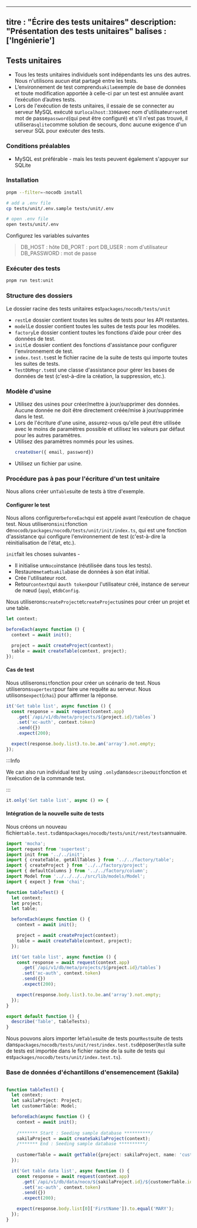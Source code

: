 ***

titre : "Écrire des tests unitaires"
description: "Présentation des tests unitaires"
balises : \['Ingénierie']
-------------------------

## Tests unitaires

* Tous les tests unitaires individuels sont indépendants les uns des autres. Nous n'utilisons aucun état partagé entre les tests.
* L’environnement de test comprend`sakila`exemple de base de données et toute modification apportée à celle-ci par un test est annulée avant l’exécution d’autres tests.
* Lors de l'exécution de tests unitaires, il essaie de se connecter au serveur MySQL exécuté sur`localhost:3306`avec nom d'utilisateur`root`et mot de passe`password`(qui peut être configuré) et s'il n'est pas trouvé, il utilisera`sqlite`comme solution de secours, donc aucune exigence d'un serveur SQL pour exécuter des tests.

### Conditions préalables

* MySQL est préférable - mais les tests peuvent également s'appuyer sur SQLite

### Installation

```bash
pnpm --filter=-nocodb install

# add a .env file
cp tests/unit/.env.sample tests/unit/.env

# open .env file
open tests/unit/.env
```

Configurez les variables suivantes

> DB\_HOST : hôte
> DB\_PORT : port
> DB\_USER : nom d'utilisateur
> DB\_PASSWORD : mot de passe

### Exécuter des tests

```bash
pnpm run test:unit
```

### Structure des dossiers

Le dossier racine des tests unitaires est`packages/nocodb/tests/unit`

* `rest`Le dossier contient toutes les suites de tests pour les API restantes.
* `model`Le dossier contient toutes les suites de tests pour les modèles.
* `factory`Le dossier contient toutes les fonctions d’aide pour créer des données de test.
* `init`Le dossier contient des fonctions d'assistance pour configurer l'environnement de test.
* `index.test.ts`est le fichier racine de la suite de tests qui importe toutes les suites de tests.
* `TestDbMngr.ts`est une classe d'assistance pour gérer les bases de données de test (c'est-à-dire la création, la suppression, etc.).

### Modèle d'usine

* Utilisez des usines pour créer/mettre à jour/supprimer des données. Aucune donnée ne doit être directement créée/mise à jour/supprimée dans le test.
* Lors de l'écriture d'une usine, assurez-vous qu'elle peut être utilisée avec le moins de paramètres possible et utilisez les valeurs par défaut pour les autres paramètres.
* Utilisez des paramètres nommés pour les usines.
  ```ts
  createUser({ email, password})
  ```
* Utilisez un fichier par usine.

### Procédure pas à pas pour l'écriture d'un test unitaire

Nous allons créer un`Table`suite de tests à titre d'exemple.

#### Configurer le test

Nous allons configurer`beforeEach`qui est appelé avant l’exécution de chaque test. Nous utiliserons`init`fonction de`nocodb/packages/nocodb/tests/unit/init/index.ts`, qui est une fonction d'assistance qui configure l'environnement de test (c'est-à-dire la réinitialisation de l'état, etc.).

`init`fait les choses suivantes -

* Il initialise un`Noco`instance (réutilisée dans tous les tests).
* Restaure`meta`et`sakila`base de données à son état initial.
* Crée l'utilisateur root.
* Retour`context`qui a`auth token`pour l'utilisateur créé, instance de serveur de nœud (`app`), et`dbConfig`.

Nous utiliserons`createProject`et`createProject`usines pour créer un projet et une table.

```typescript
let context;

beforeEach(async function () {
  context = await init();

  project = await createProject(context);
  table = await createTable(context, project);
});
```

#### Cas de test

Nous utiliserons`it`fonction pour créer un scénario de test. Nous utiliserons`supertest`pour faire une requête au serveur. Nous utilisons`expect`(`chai`) pour affirmer la réponse.

```typescript
it('Get table list', async function () {
  const response = await request(context.app)
    .get(`/api/v1/db/meta/projects/${project.id}/tables`)
    .set('xc-auth', context.token)
    .send({})
    .expect(200);

  expect(response.body.list).to.be.an('array').not.empty;
});
```

:::Info

We can also run individual test by using `.only`dans`describe`ou`it`fonction et l’exécution de la commande test.

:::

```typescript
it.only('Get table list', async () => {
```

#### Intégration de la nouvelle suite de tests

Nous créons un nouveau fichier`table.test.ts`dans`packages/nocodb/tests/unit/rest/tests`annuaire.

```typescript
import 'mocha';
import request from 'supertest';
import init from '../../init';
import { createTable, getAllTables } from '../../factory/table';
import { createProject } from '../../factory/project';
import { defaultColumns } from '../../factory/column';
import Model from '../../../../src/lib/models/Model';
import { expect } from 'chai';

function tableTest() {
  let context;
  let project;
  let table;

  beforeEach(async function () {
    context = await init();

    project = await createProject(context);
    table = await createTable(context, project);
  });

  it('Get table list', async function () {
    const response = await request(context.app)
      .get(`/api/v1/db/meta/projects/${project.id}/tables`)
      .set('xc-auth', context.token)
      .send({})
      .expect(200);

    expect(response.body.list).to.be.an('array').not.empty;
  });
}

export default function () {
  describe('Table', tableTests);
}
```

Nous pouvons alors importer le`Table`suite de tests pour`Rest`suite de tests dans`packages/nocodb/tests/unit/rest/index.test.ts`déposer(`Rest`la suite de tests est importée dans le fichier racine de la suite de tests qui est`packages/nocodb/tests/unit/index.test.ts`).

### Base de données d'échantillons d'ensemencement (Sakila)

```typescript

function tableTest() {
  let context;
  let sakilaProject: Project;
  let customerTable: Model;

  beforeEach(async function () {
    context = await init();
    
    /******* Start : Seeding sample database **********/
    sakilaProject = await createSakilaProject(context);
    /******* End : Seeding sample database **********/
    
    customerTable = await getTable({project: sakilaProject, name: 'customer'})
  });

  it('Get table data list', async function () {
    const response = await request(context.app)
      .get(`/api/v1/db/data/noco/${sakilaProject.id}/${customerTable.id}`)
      .set('xc-auth', context.token)
      .send({})
      .expect(200);

    expect(response.body.list[0]['FirstName']).to.equal('MARY');
  });
}
```
